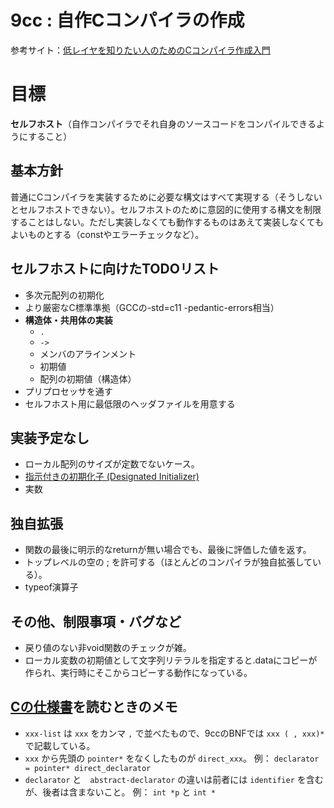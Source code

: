 # 9cc : 自作Cコンパイラの作成

参考サイト：[低レイヤを知りたい人のためのCコンパイラ作成入門](https://www.sigbus.info/compilerbook/)

# 目標

**セルフホスト**（自作コンパイラでそれ自身のソースコードをコンパイルできるようにすること）

## 基本方針

普通にCコンパイラを実装するために必要な構文はすべて実現する（そうしないとセルフホストできない）。セルフホストのために意図的に使用する構文を制限することはしない。ただし実装しなくても動作するものはあえて実装しなくてもよいものとする（constやエラーチェックなど）。

## セルフホストに向けたTODOリスト

- 多次元配列の初期化
- より厳密なC標準準拠（GCCの-std=c11 -pedantic-errors相当）
- **構造体・共用体の実装**
  - `.`
  - `->`
  - メンバのアラインメント
  - 初期値
  - 配列の初期値（構造体）
- プリプロセッサを通す
- セルフホスト用に最低限のヘッダファイルを用意する

## 実装予定なし

- ローカル配列のサイズが定数でないケース。
- [指示付きの初期化子 (Designated Initializer)](http://seclan.dll.jp/c99d/c99d07.htm#dt19991025)
- 実数

## 独自拡張
- 関数の最後に明示的なreturnが無い場合でも、最後に評価した値を返す。
- トップレベルの空の ; を許可する（ほとんどのコンパイラが独自拡張している）。
- typeof演算子

## その他、制限事項・バグなど

- 戻り値のない非void関数のチェックが雑。
- ローカル変数の初期値として文字列リテラルを指定すると.dataにコピーが作られ、実行時にそこからコピーする動作になっている。

## [Cの仕様書](http://port70.net/~nsz/c/c11/n1570.html#A)を読むときのメモ

- `xxx-list` は `xxx` をカンマ `,` で並べたもので、9ccのBNFでは `xxx ( , xxx)*` で記載している。
- `xxx` から先頭の `pointer*` をなくしたものが `direct_xxx`。
例： `declarator = pointer* direct_declarator`
- `declarator` と　`abstract-declarator` の違いは前者には `identifier` を含むが、後者は含まないこと。
例： `int *p` と `int *`